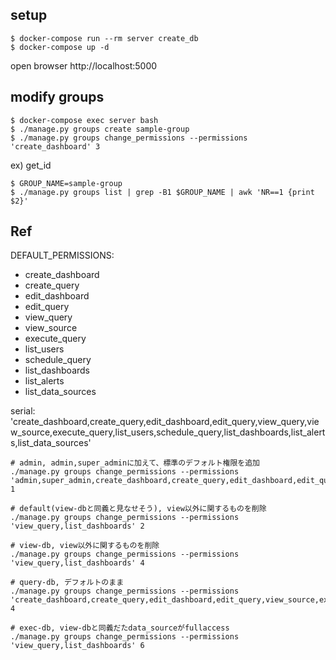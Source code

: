 ## setup
```
$ docker-compose run --rm server create_db
$ docker-compose up -d
```

open browser http://localhost:5000


## modify groups

```
$ docker-compose exec server bash
$ ./manage.py groups create sample-group
$ ./manage.py groups change_permissions --permissions 'create_dashboard' 3
```

ex) get_id
```
$ GROUP_NAME=sample-group
$ ./manage.py groups list | grep -B1 $GROUP_NAME | awk 'NR==1 {print $2}'
```


## Ref
DEFAULT_PERMISSIONS:
* create_dashboard
* create_query
* edit_dashboard
* edit_query
* view_query
* view_source
* execute_query
* list_users
* schedule_query
* list_dashboards
* list_alerts
* list_data_sources

serial: 'create_dashboard,create_query,edit_dashboard,edit_query,view_query,view_source,execute_query,list_users,schedule_query,list_dashboards,list_alerts,list_data_sources'

```
# admin, admin,super_adminに加えて、標準のデフォルト権限を追加
./manage.py groups change_permissions --permissions 'admin,super_admin,create_dashboard,create_query,edit_dashboard,edit_query,view_query,view_source,execute_query,list_users,schedule_query,list_dashboards,list_alerts,list_data_sources' 1
```

```
# default(view-dbと同義と見なせそう), view以外に関するものを削除
./manage.py groups change_permissions --permissions 'view_query,list_dashboards' 2
```

```
# view-db, view以外に関するものを削除
./manage.py groups change_permissions --permissions 'view_query,list_dashboards' 4
```

```
# query-db, デフォルトのまま
./manage.py groups change_permissions --permissions 'create_dashboard,create_query,edit_dashboard,edit_query,view_source,execute_query,list_users,schedule_query,list_alerts,list_data_sources' 4
```

```
# exec-db, view-dbと同義だたdata_sourceがfullaccess
./manage.py groups change_permissions --permissions 'view_query,list_dashboards' 6
```

